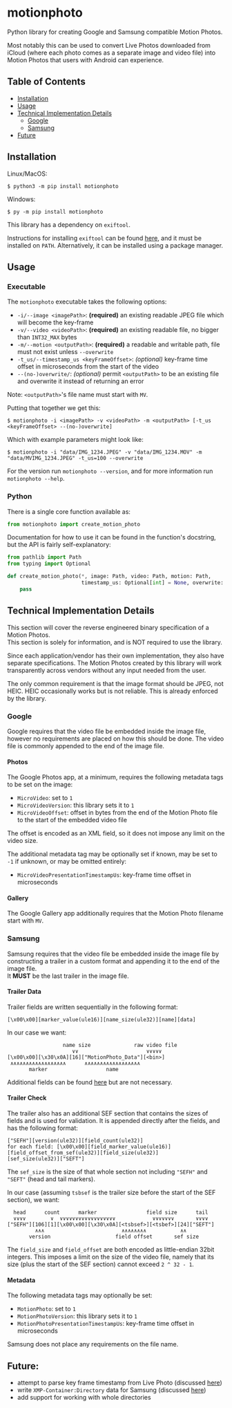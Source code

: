 # motionphoto
Python library for creating Google and Samsung compatible Motion Photos.

Most notably this can be used to convert Live Photos downloaded from iCloud 
(where each photo comes as a separate image and video file) into Motion Photos that users
with Android can experience.

## Table of Contents
<!--ts-->
* [Installation](#installation)
* [Usage](#usage)
* [Technical Implementation Details](#technical-implementation-details)
  * [Google](#google)
  * [Samsung](#samsung)
* [Future](#future)
<!--te-->

## Installation

Linux/MacOS:
```shell
$ python3 -m pip install motionphoto
```

Windows:
```shell
$ py -m pip install motionphoto
```

This library has a dependency on `exiftool`.

Instructions for installing `exiftool` can be found [here](https://exiftool.org/install.html), and it must be installed
on `PATH`. Alternatively, it can be installed using a package manager.

## Usage

### Executable

The `motionphoto` executable takes the following options:
- `-i/--image <imagePath>`: **(required)** an existing readable JPEG file which will become the key-frame
- `-v/--video <videoPath>`: **(required)** an existing readable file, no bigger than `INT32_MAX` bytes
- `-m/--motion <outputPath>`: **(required)** a readable and writable path, file must not exist unless `--overwrite`
- `-t_us/--timestamp_us <keyFrameOffset>`: _(optional)_ key-frame time offset in microseconds from the start of the video
- `--(no-)overwrite/`: _(optional)_ permit `<outputPath>` to be an existing file and overwrite it instead of returning an error

Note: `<outputPath>`'s file name must start with `MV`.

Putting that together we get this:
```shell
$ motionphoto -i <imagePath> -v <videoPath> -m <outputPath> [-t_us <keyFrameOffset> --(no-)overwrite]
```

Which with example parameters might look like:
```shell
$ motionphoto -i "data/IMG_1234.JPEG" -v "data/IMG_1234.MOV" -m "data/MVIMG_1234.JPEG" -t_us=100 --overwrite
```

For the version run `motionphoto --version`, and for more information run `motionphoto --help`.

### Python

There is a single core function available as:
```python
from motionphoto import create_motion_photo
```

Documentation for how to use it can be found in the function's docstring, but the API is fairly
self-explanatory:
```python
from pathlib import Path
from typing import Optional

def create_motion_photo(*, image: Path, video: Path, motion: Path,
                        timestamp_us: Optional[int] = None, overwrite: bool = False) -> None:
    pass
```

## Technical Implementation Details
This section will cover the reverse engineered binary specification of a Motion Photos.  
This section is solely for information, and is NOT required to use the library.

Since each application/vendor has their own implementation, they also have separate specifications.
The Motion Photos created by this library will work transparently across vendors without any input
needed from the user. 

The only common requirement is that the image format should be JPEG, not HEIC. HEIC occasionally
works but is not reliable. This is already enforced by the library.

### Google
Google requires that the video file be embedded inside the image file, however no requirements are
placed on how this should be done. The video file is commonly appended to the end of the image file.

#### Photos
The Google Photos app, at a minimum, requires the following metadata tags to be set on the image:
- `MicroVideo`: set to `1`
- `MicroVideoVersion`: this library sets it to `1`
- `MicroVideoOffset`: offset in bytes from the end of the Motion Photo file to the start of the embedded video file

The offset is encoded as an XML field, so it does not impose any limit on the video size.

The additional metadata tag may be optionally set if known, may be set to `-1` if unknown, or may
be omitted entirely:
- `MicroVideoPresentationTimestampUs`: key-frame time offset in microseconds

#### Gallery
The Google Gallery app additionally requires that the Motion Photo filename start with `MV`.

### Samsung
Samsung requires that the video file be embedded inside the image file by constructing a trailer in a custom
format and appending it to the end of the image file.  
It **MUST** be the last trailer in the image file.

#### Trailer Data
Trailer fields are written sequentially in the following format:
```
[\x00\x00][marker_value(ule16)][name_size(ule32)][name][data]
```
In our case we want:
```
                  name size              raw video file
                     ∨∨                      ∨∨∨∨∨
[\x00\x00][\x30\x0A][16]["MotionPhoto_Data"][<bin>]
 ∧∧∧∧∧∧∧∧∧∧∧∧∧∧∧∧∧∧      ∧∧∧∧∧∧∧∧∧∧∧∧∧∧∧∧∧∧
       marker                   name
```
Additional fields can be found [here](https://github.com/exiftool/exiftool/blob/ecc573fc04ac6538802fd0a61a9c4ca53837ca1d/lib/Image/ExifTool/Samsung.pm#L945)
but are not necessary.

#### Trailer Check
The trailer also has an additional SEF section that contains the sizes of fields and is used for validation.
It is appended directly after the fields, and has the following format:  
```
["SEFH"][version(ule32)][field_count(ule32)]
for each field: [\x00\x00][field_marker_value(ule16)][field_offset_from_sef(ule32)][field_size(ule32)]
[sef_size(ule32)]["SEFT"]
```
The `sef_size` is the size of that whole section not including `"SEFH"` and `"SEFT"` (head and tail markers).

In our case (assuming `tsbsef` is the trailer size before the start of the SEF section), we want:
```
  head      count      marker                field size      tail
  ∨∨∨∨        ∨  ∨∨∨∨∨∨∨∨∨∨∨∨∨∨∨∨∨∨            ∨∨∨∨∨∨∨       ∨∨∨∨
["SEFH"][106][1][\x00\x00][\x30\x0A][<tsbsef>][<tsbef>][24]["SEFT"]
         ∧∧∧                         ∧∧∧∧∧∧∧∧           ∧∧
       version                     field offset       sef size
```

The `field_size` and `field_offset` are both encoded as little-endian 32bit integers. This imposes a limit on the size
of the video file, namely that its size (plus the start of the SEF section) cannot exceed `2 ^ 32 - 1`.

#### Metadata
The following metadata tags may optionally be set:
- `MotionPhoto`: set to `1`
- `MotionPhotoVersion`: this library sets it to `1`
- `MotionPhotoPresentationTimestampUs`: key-frame time offset in microseconds

Samsung does not place any requirements on the file name.

## Future:
- attempt to parse key frame timestamp from Live Photo (discussed [here]())
- write `XMP-Container:Directory` data for Samsung (discussed [here](https://github.com/exiftool/exiftool/issues/254))
- add support for working with whole directories

